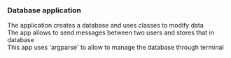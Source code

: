 ### **Database application**
The application creates a database and uses classes to modify data <br/>
The app allows to send messages between two users and stores that in database <br/>
This app uses 'argparse' to allow to manage the database through terminal